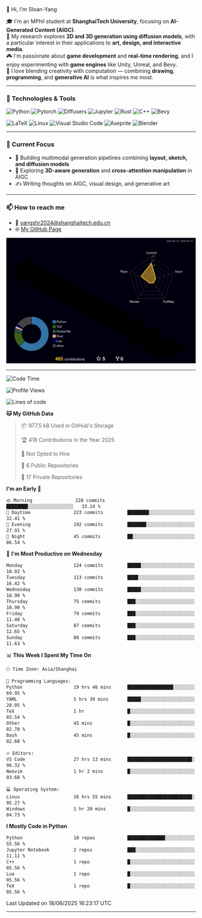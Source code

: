 👋 Hi, I'm Sloan-Yang

🎓 I'm an MPhil student at **ShanghaiTech University**, focusing on **AI-Generated Content (AIGC)**.  
🧠 My research explores **2D and 3D generation using diffusion models**, with a particular interest in their applications to **art, design, and interactive media**.  
🎮 I'm passionate about **game development** and **real-time rendering**, and I enjoy experimenting with **game engines** like Unity, Unreal, and Bevy.  
🎨 I love blending creativity with computation — combining **drawing**, **programming**, and **generative AI** is what inspires me most.

---

### 🧰 Technologies & Tools

![Python](https://img.shields.io/badge/python-%233776AB.svg?style=for-the-badge&logo=python&logoColor=white)
![Pytorch](https://img.shields.io/badge/pytorch-%23EE4C2C.svg?style=for-the-badge&logo=pytorch&logoColor=white)
![Diffusers](https://img.shields.io/badge/diffusers-HuggingFace-yellow?style=for-the-badge&logo=huggingface&logoColor=black)
![Jupyter](https://img.shields.io/badge/Jupyter-%23F37626.svg?style=for-the-badge&logo=Jupyter&logoColor=white)
![Rust](https://img.shields.io/badge/Rust-%23000000.svg?style=for-the-badge&logo=rust&logoColor=white)
![C++](https://img.shields.io/badge/C++-%2300599C.svg?style=for-the-badge&logo=c%2B%2B&logoColor=white)
![Bevy](https://img.shields.io/badge/Bevy-000000.svg?style=for-the-badge&logo=bevy&logoColor=white)

![LaTeX](https://img.shields.io/badge/LaTeX-47A141?style=for-the-badge&logo=latex&logoColor=white)
![Linux](https://img.shields.io/badge/Linux-FCC624?style=for-the-badge&logo=linux&logoColor=black)
![Visual Studio Code](https://img.shields.io/badge/VSCode-0078d7.svg?style=for-the-badge&logo=visual-studio-code&logoColor=white)
![Aseprite](https://img.shields.io/badge/Aseprite-FFFFFF?style=for-the-badge&logo=Aseprite&logoColor=%237D929E)
![Blender](https://img.shields.io/badge/Blender-F5792A?style=for-the-badge&logo=blender&logoColor=white)

---

### 🔭 Current Focus

- 🎨 Building multimodal generation pipelines combining **layout, sketch, and diffusion models**
- 🧪 Exploring **3D-aware generation** and **cross-attention manipulation** in AIGC
- ✍️ Writing thoughts on AIGC, visual design, and generative art

---

### 📫 How to reach me

- 📧 <a href="mailto:yangshr2024@shanghaitech.edu.cn">yangshr2024@shanghaitech.edu.cn</a>
- 🌐 [My GitHub Page](https://sloan-yang.github.io)  



![3D Profile](https://raw.githubusercontent.com/Sloan-Yang/Sloan-Yang/main/profile-3d-contrib/profile-night-rainbow.svg)

---


<!--START_SECTION:waka-->
![Code Time](http://img.shields.io/badge/Code%20Time-229%20hrs%2017%20mins-blue)

![Profile Views](http://img.shields.io/badge/Profile%20Views-5-blue)

![Lines of code](https://img.shields.io/badge/From%20Hello%20World%20I%27ve%20Written-2.0%20million%20lines%20of%20code-blue)

**🐱 My GitHub Data** 

> 📦 977.5 kB Used in GitHub's Storage 
 > 
> 🏆 418 Contributions in the Year 2025
 > 
> 🚫 Not Opted to Hire
 > 
> 📜 6 Public Repositories 
 > 
> 🔑 17 Private Repositories 
 > 
**I'm an Early 🐤** 

```text
🌞 Morning                228 commits         ████████░░░░░░░░░░░░░░░░░   33.14 % 
🌆 Daytime                223 commits         ████████░░░░░░░░░░░░░░░░░   32.41 % 
🌃 Evening                192 commits         ███████░░░░░░░░░░░░░░░░░░   27.91 % 
🌙 Night                  45 commits          ██░░░░░░░░░░░░░░░░░░░░░░░   06.54 % 
```
📅 **I'm Most Productive on Wednesday** 

```text
Monday                   124 commits         █████░░░░░░░░░░░░░░░░░░░░   18.02 % 
Tuesday                  113 commits         ████░░░░░░░░░░░░░░░░░░░░░   16.42 % 
Wednesday                130 commits         █████░░░░░░░░░░░░░░░░░░░░   18.90 % 
Thursday                 75 commits          ███░░░░░░░░░░░░░░░░░░░░░░   10.90 % 
Friday                   79 commits          ███░░░░░░░░░░░░░░░░░░░░░░   11.48 % 
Saturday                 87 commits          ███░░░░░░░░░░░░░░░░░░░░░░   12.65 % 
Sunday                   80 commits          ███░░░░░░░░░░░░░░░░░░░░░░   11.63 % 
```


📊 **This Week I Spent My Time On** 

```text
🕑︎ Time Zone: Asia/Shanghai

💬 Programming Languages: 
Python                   19 hrs 46 mins      █████████████████░░░░░░░░   69.95 % 
YAML                     5 hrs 39 mins       █████░░░░░░░░░░░░░░░░░░░░   20.05 % 
TeX                      1 hr                █░░░░░░░░░░░░░░░░░░░░░░░░   03.54 % 
Other                    45 mins             █░░░░░░░░░░░░░░░░░░░░░░░░   02.70 % 
Bash                     45 mins             █░░░░░░░░░░░░░░░░░░░░░░░░   02.68 % 

🔥 Editors: 
VS Code                  27 hrs 13 mins      ████████████████████████░   96.32 % 
Neovim                   1 hr 2 mins         █░░░░░░░░░░░░░░░░░░░░░░░░   03.68 % 

💻 Operating System: 
Linux                    26 hrs 55 mins      ████████████████████████░   95.27 % 
Windows                  1 hr 20 mins        █░░░░░░░░░░░░░░░░░░░░░░░░   04.73 % 
```

**I Mostly Code in Python** 

```text
Python                   10 repos            ██████████████░░░░░░░░░░░   55.56 % 
Jupyter Notebook         2 repos             ███░░░░░░░░░░░░░░░░░░░░░░   11.11 % 
C++                      1 repo              █░░░░░░░░░░░░░░░░░░░░░░░░   05.56 % 
Lua                      1 repo              █░░░░░░░░░░░░░░░░░░░░░░░░   05.56 % 
TeX                      1 repo              █░░░░░░░░░░░░░░░░░░░░░░░░   05.56 % 
```




 Last Updated on 18/06/2025 16:23:17 UTC
<!--END_SECTION:waka-->

---






